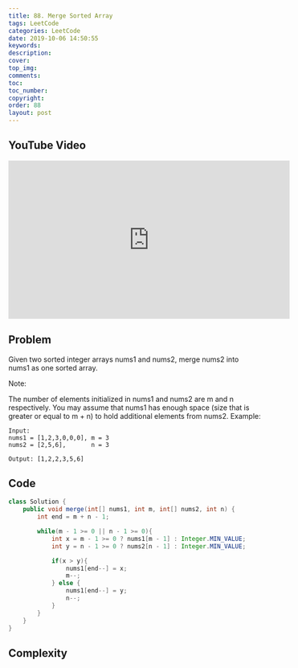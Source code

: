 ```yaml
---
title: 88. Merge Sorted Array
tags: LeetCode
categories: LeetCode
date: 2019-10-06 14:50:55
keywords:
description:
cover:
top_img:
comments:
toc:
toc_number:
copyright:
order: 88
layout: post
---
```


## YouTube Video

<iframe width="560" height="315" src="https://www.youtube.com/embed/91bi3bIrW3I" frameborder="0" allow="accelerometer; autoplay; encrypted-media; gyroscope; picture-in-picture" allowfullscreen></iframe>

## Problem

Given two sorted integer arrays nums1 and nums2, merge nums2 into nums1 as one sorted array.

Note:

The number of elements initialized in nums1 and nums2 are m and n respectively.
You may assume that nums1 has enough space (size that is greater or equal to m + n) to hold additional elements from nums2.
Example:

```
Input:
nums1 = [1,2,3,0,0,0], m = 3
nums2 = [2,5,6],       n = 3

Output: [1,2,2,3,5,6]
```

## Code

```java
class Solution {
    public void merge(int[] nums1, int m, int[] nums2, int n) {
        int end = m + n - 1;

        while(m - 1 >= 0 || n - 1 >= 0){
            int x = m - 1 >= 0 ? nums1[m - 1] : Integer.MIN_VALUE;
            int y = n - 1 >= 0 ? nums2[n - 1] : Integer.MIN_VALUE;

            if(x > y){
                nums1[end--] = x;
                m--;
            } else {
                nums1[end--] = y;
                n--;
            }
        }
    }
}
```

## Complexity
